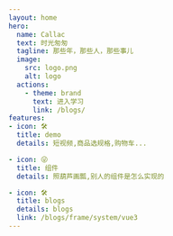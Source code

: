 ```yaml
---
layout: home
hero:
  name: Callac
  text: 时光匆匆
  tagline: 那些年，那些人，那些事儿
  image:
    src: logo.png
    alt: logo
  actions:
    - theme: brand
      text: 进入学习
      link: /blogs/
features:
- icon: 🛠️
  title: demo
  details: 短视频,商品选规格,购物车...

- icon: 😜
  title: 组件 
  details: 照葫芦画瓢,别人的组件是怎么实现的

- icon: 🛠️
  title: blogs
  details: blogs
  link: /blogs/frame/system/vue3
---
```

